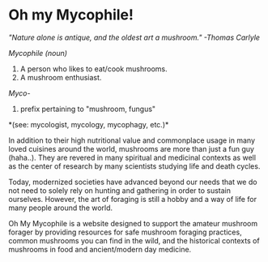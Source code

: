 # Oh my Mycophile!

*"Nature alone is antique, and the oldest art a mushroom." -Thomas Carlyle*

*Mycophile (noun)*
<ol>
<li>A person who likes to eat/cook mushrooms.</li>
<li>A mushroom enthusiast.</li>
</ol>

*Myco-*
<ol>
<li>prefix pertaining to "mushroom, fungus"</li>
</ol>
*(see: mycologist, mycology, mycophagy, etc.)*

In addition to their high nutritional value and commonplace usage in many loved cuisines around the world, mushrooms are more than just a fun guy (haha..). They are revered in many spiritual and medicinal contexts as well as the center of research by many scientists studying life and death cycles.

Today, modernized societies have advanced beyond our needs that we do not need to solely rely on hunting and gathering in order to sustain ourselves. However, the art of foraging is still a hobby and a way of life for many people around the world.

Oh My Mycophile is a website designed to support the amateur mushroom forager by providing resources for safe mushroom foraging practices, common mushrooms you can find in the wild, and the historical contexts of mushrooms in food and ancient/modern day medicine.

